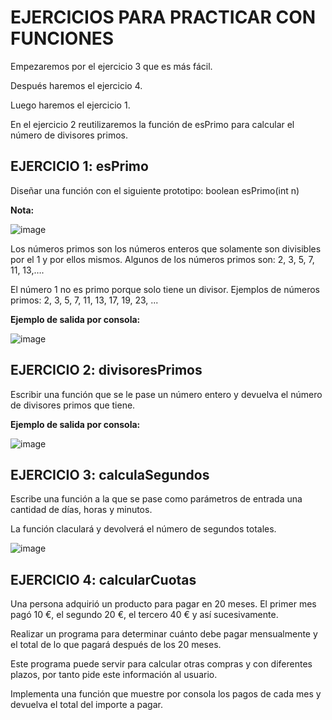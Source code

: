 # EJERCICIOS PARA PRACTICAR CON FUNCIONES

Empezaremos por el ejercicio 3 que es más fácil. 

Después haremos el ejercicio 4.

Luego haremos el ejercicio 1.

En el ejercicio 2 reutilizaremos la función de esPrimo para calcular el número de divisores primos.

## EJERCICIO 1: esPrimo
Diseñar una función con el siguiente prototipo:
boolean esPrimo(int n)

**Nota:**

![image](https://user-images.githubusercontent.com/91023374/195995669-0eb76d22-2a94-4d30-9db8-abf51833be4d.png)

Los números primos son los números enteros que solamente son divisibles por el 1 y por ellos mismos. Algunos de los números primos son: 2, 3, 5, 7, 11, 13,….

El número 1 no es primo porque solo tiene un divisor. Ejemplos de números primos: 2, 3, 5, 7, 11, 13, 17, 19, 23, ...

**Ejemplo de salida por consola:**

![image](https://user-images.githubusercontent.com/91023374/195577716-c55f784f-3c37-414f-94b0-577b263d0651.png)


## EJERCICIO 2: divisoresPrimos 
Escribir una función que se le pase un número entero y devuelva el número de divisores primos que tiene.


**Ejemplo de salida por consola:**

![image](https://user-images.githubusercontent.com/91023374/195577014-79e3ebd8-1c23-4b51-ad67-c5f723a9b79a.png)



## EJERCICIO 3: calculaSegundos
Escribe una función a la que se pase como parámetros de entrada una cantidad de días, horas y minutos.

La función claculará y devolverá el número de segundos totales.

![image](https://user-images.githubusercontent.com/91023374/195579683-8149e26f-0eb6-4934-8031-5ee1496c8495.png)


## EJERCICIO 4: calcularCuotas
Una persona adquirió un producto para pagar en 20 meses. El primer mes pagó 10 €, el segundo 20 €, el tercero 40 € y así sucesivamente. 

Realizar un programa para determinar cuánto debe pagar mensualmente y el total de lo que pagará después de los 20 meses. 

Este programa puede servir para calcular otras compras y con diferentes plazos, por tanto pide este información al usuario.

Implementa una función que muestre por consola los pagos de cada mes y devuelva el total del importe a pagar.
